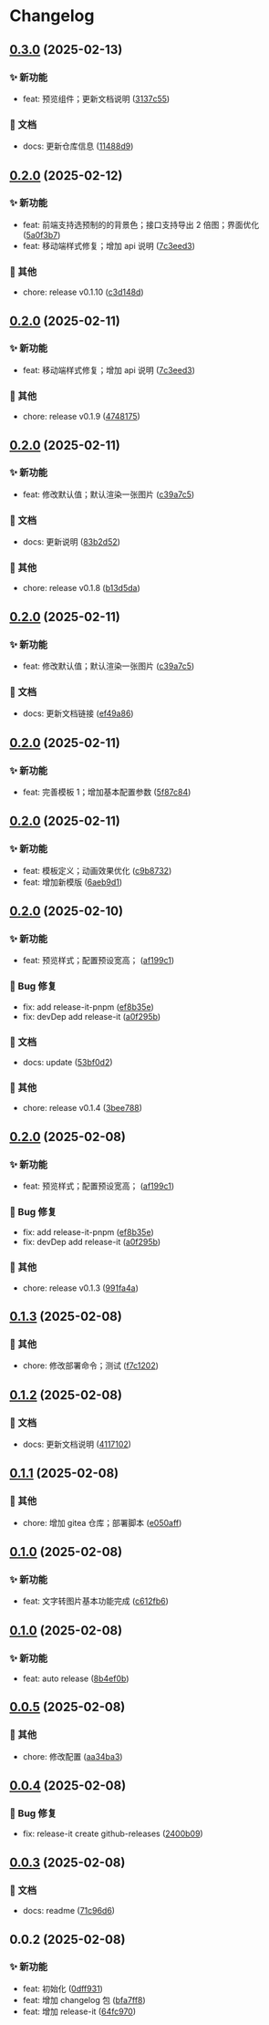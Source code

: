 # Changelog

## [0.3.0](https://github.com/aatrooox/imgx/compare/0.2.0...0.3.0) (2025-02-13)


### ✨ 新功能

* feat: 预览组件；更新文档说明 ([3137c55](https://github.com/aatrooox/blog.zzao.club/commit/3137c551ef7137aa67369e04e34cf0839fad35dc))

### 📝 文档

* docs: 更新仓库信息 ([11488d9](https://github.com/aatrooox/blog.zzao.club/commit/11488d9bc85d88bfec9e4383694c2d6de93c10c3))

## [0.2.0](https://github.com/aatrooox/imgx/compare/0.1.10...0.2.0) (2025-02-12)


### ✨ 新功能

* feat: 前端支持选预制的的背景色；接口支持导出 2 倍图；界面优化 ([5a0f3b7](https://github.com/aatrooox/blog.zzao.club/commit/5a0f3b748ec5f2f7bb99d8e1826c2b8369d62bf3))
* feat: 移动端样式修复；增加 api 说明 ([7c3eed3](https://github.com/aatrooox/blog.zzao.club/commit/7c3eed3831aeae088f2183216a8cb21c8ed14600))

### 🔨 其他

* chore: release v0.1.10 ([c3d148d](https://github.com/aatrooox/blog.zzao.club/commit/c3d148d3f35d772fea8349c904338fbb89f3d699))

## [0.2.0](https://github.com/aatrooox/imgx/compare/0.1.9...0.2.0) (2025-02-11)


### ✨ 新功能

* feat: 移动端样式修复；增加 api 说明 ([7c3eed3](https://github.com/aatrooox/blog.zzao.club/commit/7c3eed3831aeae088f2183216a8cb21c8ed14600))

### 🔨 其他

* chore: release v0.1.9 ([4748175](https://github.com/aatrooox/blog.zzao.club/commit/4748175208e493ee63e0715a991101f384f620ef))

## [0.2.0](https://github.com/aatrooox/imgx/compare/0.1.8...0.2.0) (2025-02-11)


### ✨ 新功能

* feat: 修改默认值；默认渲染一张图片 ([c39a7c5](https://github.com/aatrooox/blog.zzao.club/commit/c39a7c593ddb059fcb61b814015e49bdc401ac68))

### 📝 文档

* docs: 更新说明 ([83b2d52](https://github.com/aatrooox/blog.zzao.club/commit/83b2d528d40e3e9ae75214d64d80c31227f0d95d))

### 🔨 其他

* chore: release v0.1.8 ([b13d5da](https://github.com/aatrooox/blog.zzao.club/commit/b13d5dafe4d2d3c930e89252cb5f57db5d19b1d9))

## [0.2.0](https://github.com/aatrooox/imgx/compare/0.1.7...0.2.0) (2025-02-11)


### ✨ 新功能

* feat: 修改默认值；默认渲染一张图片 ([c39a7c5](https://github.com/aatrooox/blog.zzao.club/commit/c39a7c593ddb059fcb61b814015e49bdc401ac68))

### 📝 文档

* docs: 更新文档链接 ([ef49a86](https://github.com/aatrooox/blog.zzao.club/commit/ef49a866093f03ef151c1bdfc74d3809614baa53))

## [0.2.0](https://github.com/aatrooox/imgx/compare/0.1.6...0.2.0) (2025-02-11)


### ✨ 新功能

* feat: 完善模板 1；增加基本配置参数 ([5f87c84](https://github.com/aatrooox/blog.zzao.club/commit/5f87c84352ceadf94012030711b694a8a3601198))

## [0.2.0](https://github.com/aatrooox/imgx/compare/0.1.5...0.2.0) (2025-02-11)


### ✨ 新功能

* feat: 模板定义；动画效果优化 ([c9b8732](https://github.com/aatrooox/blog.zzao.club/commit/c9b8732abe40f1e33e2a627f062c020ea5f63ec3))
* feat: 增加新模版 ([6aeb9d1](https://github.com/aatrooox/blog.zzao.club/commit/6aeb9d130dec46fa05358f915dbe825f841cafcb))

## [0.2.0](https://github.com/aatrooox/imgx/compare/0.1.3...0.2.0) (2025-02-10)


### ✨ 新功能

* feat: 预览样式；配置预设宽高； ([af199c1](https://github.com/aatrooox/blog.zzao.club/commit/af199c10f23ed03773f3ee56a61d488977b6143a))

### 🐛 Bug 修复

* fix: add release-it-pnpm ([ef8b35e](https://github.com/aatrooox/blog.zzao.club/commit/ef8b35e3f2750485f6e43074b0db674759bbeed9))
* fix: devDep add release-it ([a0f295b](https://github.com/aatrooox/blog.zzao.club/commit/a0f295b3d0af4b7bb8eb520f35b7ace848bc66d1))

### 📝 文档

* docs: update ([53bf0d2](https://github.com/aatrooox/blog.zzao.club/commit/53bf0d2be6be2ba9deba547a781a3aa127784373))

### 🔨 其他

* chore: release v0.1.4 ([3bee788](https://github.com/aatrooox/blog.zzao.club/commit/3bee78807da0ae797dd7506bd9da40419a560348))

## [0.2.0](https://github.com/aatrooox/imgx/compare/0.1.3...0.2.0) (2025-02-08)


### ✨ 新功能

* feat: 预览样式；配置预设宽高； ([af199c1](https://github.com/aatrooox/blog.zzao.club/commit/af199c10f23ed03773f3ee56a61d488977b6143a))

### 🐛 Bug 修复

* fix: add release-it-pnpm ([ef8b35e](https://github.com/aatrooox/blog.zzao.club/commit/ef8b35e3f2750485f6e43074b0db674759bbeed9))
* fix: devDep add release-it ([a0f295b](https://github.com/aatrooox/blog.zzao.club/commit/a0f295b3d0af4b7bb8eb520f35b7ace848bc66d1))

### 🔨 其他

* chore: release v0.1.3 ([991fa4a](https://github.com/aatrooox/blog.zzao.club/commit/991fa4a3c129cea7a0046d7cbbe93b6d4c5d4a33))

## [0.1.3](https://github.com/aatrooox/imgx/compare/0.1.2...0.1.3) (2025-02-08)


### 🔨 其他

* chore: 修改部署命令；测试 ([f7c1202](https://github.com/aatrooox/blog.zzao.club/commit/f7c1202ac899703fd573b868c2e448f2dcfc12fa))

## [0.1.2](https://github.com/aatrooox/imgx/compare/0.1.1...0.1.2) (2025-02-08)


### 📝 文档

* docs: 更新文档说明 ([4117102](https://github.com/aatrooox/blog.zzao.club/commit/4117102584afb961d437033a6c989be18ce3a15f))

## [0.1.1](https://github.com/aatrooox/imgx/compare/0.1.0...0.1.1) (2025-02-08)


### 🔨 其他

* chore: 增加 gitea 仓库；部署脚本 ([e050aff](https://github.com/aatrooox/blog.zzao.club/commit/e050aff96dc19778974ed82feaab9f3cf0e49c6a))

## [0.1.0](https://github.com/aatrooox/imgx/compare/0.0.6...0.1.0) (2025-02-08)


### ✨ 新功能

* feat: 文字转图片基本功能完成 ([c612fb6](https://github.com/aatrooox/blog.zzao.club/commit/c612fb6a6281eb8d96dc7518ae3f57c7a532bd66))

## [0.1.0](https://github.com/aatrooox/imgx/compare/0.0.5...0.1.0) (2025-02-08)


### ✨ 新功能

* feat: auto release ([8b4ef0b](https://github.com/aatrooox/blog.zzao.club/commit/8b4ef0ba656befe4716ca3dfd5e0728a9d5880c7))

## [0.0.5](https://github.com/aatrooox/imgx/compare/0.0.4...0.0.5) (2025-02-08)


### 🔨 其他

* chore: 修改配置 ([aa34ba3](https://github.com/aatrooox/blog.zzao.club/commit/aa34ba37160d4b97cd7c6df0165a2996ca9d61e1))

## [0.0.4](https://github.com/aatrooox/imgx/compare/0.0.3...0.0.4) (2025-02-08)


### 🐛 Bug 修复

* fix: release-it create github-releases ([2400b09](https://github.com/aatrooox/blog.zzao.club/commit/2400b0954084eeabecbe0ebdd41fdbe83e1842c4))

## [0.0.3](https://github.com/aatrooox/imgx/compare/0.0.2...0.0.3) (2025-02-08)


### 📝 文档

* docs: readme ([71c96d6](https://github.com/aatrooox/blog.zzao.club/commit/71c96d6e6c0bf16cf5547491ae0452ccb2b5d44b))

## 0.0.2 (2025-02-08)


### ✨ 新功能

* feat: 初始化 ([0dff931](https://github.com/aatrooox/blog.zzao.club/commit/0dff931390233ff6a75c6afeed11f96cceb8889c))
* feat: 增加 changelog 包 ([bfa7ff8](https://github.com/aatrooox/blog.zzao.club/commit/bfa7ff874f6fecd91458d87bdb12068974780a22))
* feat: 增加 release-it ([64fc970](https://github.com/aatrooox/blog.zzao.club/commit/64fc970523086b97d0bf44a7975f75a2db6327e7))
